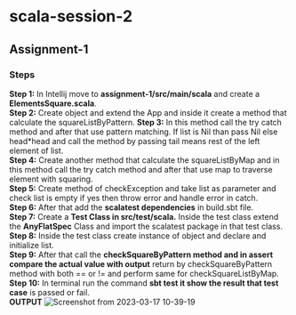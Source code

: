 # scala-session-2
## Assignment-1
### Steps 

**Step 1:** In Intellij move to **assignment-1/src/main/scala** and create a **ElementsSquare.scala**.       
**Step 2:** Create object and extend the App and inside it create a method that calculate the squareListByPattern.
**Step 3:** In this method call the try catch method and after that use pattern matching. If list is Nil than pass Nil else head*head and call the method by passing tail means rest of the left element of list.   
**Step 4:** Create another method that calculate the squareListByMap and in this method call the try catch method and after that use map to traverse element with squaring.  
**Step 5:** Create method of checkException and take list as parameter and check list is empty if yes then throw error and handle error in catch.   
**Step 6:** After that add the **scalatest dependencies** in build.sbt file.       
**Step 7:** Create a **Test Class in src/test/scala.** Inside the test class extend the **AnyFlatSpec** Class and import the scalatest package in that test class. 
**Step 8:** Inside the test class create instance of object and declare and initialize list.   
**Step 9:** After that call the **checkSquareByPattern method and in assert compare the actual value with output** return by checkSquareByPattern method with both == or != and perform same for checkSquareListByMap.
**Step 10:** In terminal run the command **sbt test it show the result that test case** is passed or fail.      
**OUTPUT**
![Screenshot from 2023-03-17 10-39-19](https://user-images.githubusercontent.com/124979629/225817894-83997bad-0e43-49dc-988a-abe3bc0f17f4.png)
